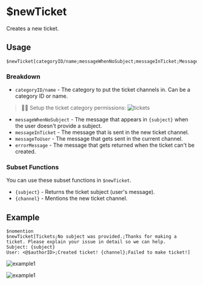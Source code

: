 # $newTicket
Creates a new ticket.

## Usage
```
$newTicket[categoryID/name;messageWhenNoSubject;messageInTicket;MessageToUser;errorMessage]
```

### Breakdown
- `categoryID/name` - The category to put the ticket channels in. Can be a category ID or name.
> 🧙‍♂️ Setup the ticket category permissions:
> ![tickets](https://user-images.githubusercontent.com/69215413/123529975-b515be80-d6c3-11eb-8f2a-28c629533e52.png)
- `messageWhenNoSubject` - The message that appears in `{subject}` when the user doesn't provide a subject.
- `messageInTicket` - The message that is sent in the new ticket channel.
- `messageToUser` - The message that gets sent in the current channel.
- `errorMessage` - The message that gets returned when the ticket can't be created.

### Subset Functions
You can use these subset functions in `$newTicket`.
- `{subject}` - Returns the ticket subject (user's message).
- `{channel}` - Mentions the new ticket channel.

## Example
```
$nomention
$newTicket[Tickets;No subject was provided.;Thanks for making a ticket. Please explain your issue in detail so we can help.
Subject: {subject}
User: <@$authorID>;Created ticket! {channel};Failed to make ticket!]
```

![example1](https://user-images.githubusercontent.com/69215413/123530091-b8f61080-d6c4-11eb-93c1-1786dc2dba99.png)

![example1](https://user-images.githubusercontent.com/69215413/123530097-cd3a0d80-d6c4-11eb-9f9f-efae06e660f2.png)